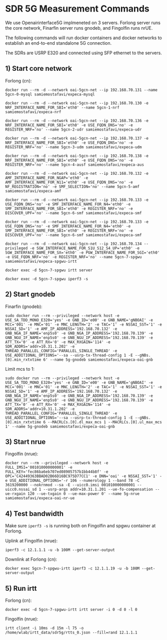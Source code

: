 # SDR 5G Measurement Commands

We use Openairinterface5G implmeneted on 3 servers. Forlong server runs the core network, Finarfin server runs gnodeb, and Fingolfin runs nrUE.

The following commands will run docker containers and docker networks to establish an end-to-end standalone 5G connection.

The SDRs are USRP E320 and connected using SFP ethernet to the servers.

## 1) Start core network

Forlong (cn):


```
docker run --rm -d --network oai-5gcn-net --ip 192.168.70.131 --name 5gcn-0-mysql samiemostafavi/expeca-mysql
```

```
docker run --rm -d --network oai-5gcn-net --ip 192.168.70.130 -e NRF_INTERFACE_NAME_FOR_SBI='eth0' --name 5gcn-1-nrf samiemostafavi/expeca-nrf
```

```
docker run --rm -d --network oai-5gcn-net --ip 192.168.70.136 -e NRF_INTERFACE_NAME_FOR_SBI='eth0' -e USE_FQDN_DNS='no' -e REGISTER_NRF='no' --name 5gcn-2-udr samiemostafavi/expeca-udr
```

```
docker run --rm -d --network oai-5gcn-net --ip 192.168.70.137 -e NRF_INTERFACE_NAME_FOR_SBI='eth0' -e USE_FQDN_DNS='no' -e REGISTER_NRF='no' --name 5gcn-3-udm samiemostafavi/expeca-udm
```

```
docker run --rm -d --network oai-5gcn-net --ip 192.168.70.138 -e NRF_INTERFACE_NAME_FOR_SBI='eth0' -e USE_FQDN_DNS='no' -e REGISTER_NRF='no' --name 5gcn-4-ausf samiemostafavi/expeca-aus
```

```
docker run --rm -d --network oai-5gcn-net --ip 192.168.70.132 -e AMF_INTERFACE_NAME_FOR_NGAP='eth0' -e AMF_INTERFACE_NAME_FOR_N11='eth0' -e USE_FQDN_DNS='no' -e NF_REGISTRATION='no' -e SMF_SELECTION='no' --name 5gcn-5-amf samiemostafavi/expeca-amf
```

```
docker run --rm -d --network oai-5gcn-net --ip 192.168.70.133 -e USE_FQDN_DNS='no' -e SMF_INTERFACE_NAME_FOR_N4='eth0' -e SMF_INTERFACE_NAME_FOR_SBI='eth0' -e REGISTER_NRF='no' -e DISCOVER_UPF='no' --name 5gcn-6-smf samiemostafavi/expeca-smf
```

```
docker run --rm -d --network oai-5gcn-net --ip 192.168.70.133 -e USE_FQDN_DNS='no' -e SMF_INTERFACE_NAME_FOR_N4='eth0' -e SMF_INTERFACE_NAME_FOR_SBI='eth0' -e REGISTER_NRF='no' -e DISCOVER_UPF='no' --name 5gcn-6-smf samiemostafavi/expeca-smf
```

```
docker run --rm -d --network oai-5gcn-net --ip 192.168.70.134 --privileged -e SGW_INTERFACE_NAME_FOR_S1U_S12_S4_UP='eth0' -e SGW_INTERFACE_NAME_FOR_SX='eth0' -e PGW_INTERFACE_NAME_FOR_SGI='eth0' -e USE_FQDN_NRF='no' -e REGISTER_NRF='no' --name 5gcn-7-spgwu samiemostafavi/expeca-spgwu-irtt
```
```
docker exec -d 5gcn-7-spgwu irtt server
```
```
docker exec -d 5gcn-7-spgwu iperf3 -s
```

## 2) Start gnodeb

Finarfin (gnodeb):

```
sudo docker run --rm --privileged --network host -e USE_SA_TDD_MONO_E320='yes' -e GNB_ID='e00' -e GNB_NAME='gNBOAI' -e MCC='001' -e MNC='01' -e MNC_LENGTH='2' -e TAC='1' -e NSSAI_SST='1' -e NSSAI_SD='1' -e AMF_IP_ADDRESS='192.168.70.132' -e GNB_NGA_IF_NAME='enp5s0' -e GNB_NGA_IP_ADDRESS='192.168.70.139' -e GNB_NGU_IF_NAME='enp5s0' -e GNB_NGU_IP_ADDRESS='192.168.70.139' -e ATT_TX='0' -e ATT_RX='0' -e MAX_RXGAIN='114' -e SDR_ADDRS='addr=10.31.1.202' -e THREAD_PARALLEL_CONFIG='PARALLEL_SINGLE_THREAD' -e USE_ADDITIONAL_OPTIONS='--sa --usrp-tx-thread-config 1 -E --gNBs.[0].min_rxtxtime 6' --name 5g-gnodeb samiemostafavi/expeca-oai-gnb
```

Limit mcs to 1:
```
sudo docker run --rm --privileged --network host -e USE_SA_TDD_MONO_E320='yes' -e GNB_ID='e00' -e GNB_NAME='gNBOAI' -e MCC='001' -e MNC='01' -e MNC_LENGTH='2' -e TAC='1' -e NSSAI_SST='1' -e NSSAI_SD='1' -e AMF_IP_ADDRESS='192.168.70.132' -e GNB_NGA_IF_NAME='enp5s0' -e GNB_NGA_IP_ADDRESS='192.168.70.139' -e GNB_NGU_IF_NAME='enp5s0' -e GNB_NGU_IP_ADDRESS='192.168.70.139' -e ATT_TX='0' -e ATT_RX='0' -e MAX_RXGAIN='114' -e SDR_ADDRS='addr=10.31.1.202' -e THREAD_PARALLEL_CONFIG='PARALLEL_SINGLE_THREAD' -e USE_ADDITIONAL_OPTIONS='--sa --usrp-tx-thread-config 1 -E --gNBs.[0].min_rxtxtime 6 --MACRLCs.[0].dl_max_mcs 1 --MACRLCs.[0].ul_max_mcs 1' --name 5g-gnodeb samiemostafavi/expeca-oai-gnb
```

## 3) Start nrue

Fingolfin (nrue):

```
docker run --rm --privileged --network host -e FULL_IMSI='001010000000001' -e FULL_KEY='fec86ba6eb707ed08905757b1bb44b8f' -e OPC='C42449363BBAD02B66D16BC975D77CC1' -e DNN='oai' -e NSSAI_SST='1' -e USE_ADDITIONAL_OPTIONS='-r 106 --numerology 1 --band 78 -C 3619200000 --nokrnmod --sa -E --uicc0.imsi 001010000000001 --uicc0.nssai_sd 1 --usrp-args addr=10.31.1.201 --ue-fo-compensation --ue-rxgain 120 --ue-txgain 0 --ue-max-power 0' --name 5g-nrue samiemostafavi/expeca-oai-nr-ue
```

## 4) Test bandwidth

Make sure `iperf3 -s` is running both on Fingolfin and spgwu container at Forlong.

Uplink at Fingolfin (nrue):
```
iperf3 -c 12.1.1.1 -u -b 100M --get-server-output
```

Downlink at Forlong (cn):
```
docker exec 5gcn-7-spgwu-irtt iperf3 -c 12.1.1.19 -u -b 100M --get-server-output
```

## 5) Run irtt

Forlong (cn):
```
docker exec -d 5gcn-7-spgwu-irtt irtt server -i 0 -d 0 -l 0
```

Fingolfin (nrue):
```
irtt client -i 10ms -d 15m -l 75 -o /home/wlab/irtt_data/sdr5g/rtts_0.json --fill=rand 12.1.1.1
```
